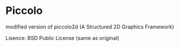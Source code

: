 # Piccolo
modified version of piccolo2d (A Structured 2D Graphics Framework)

Lisence: BSD Public License (same as original)
